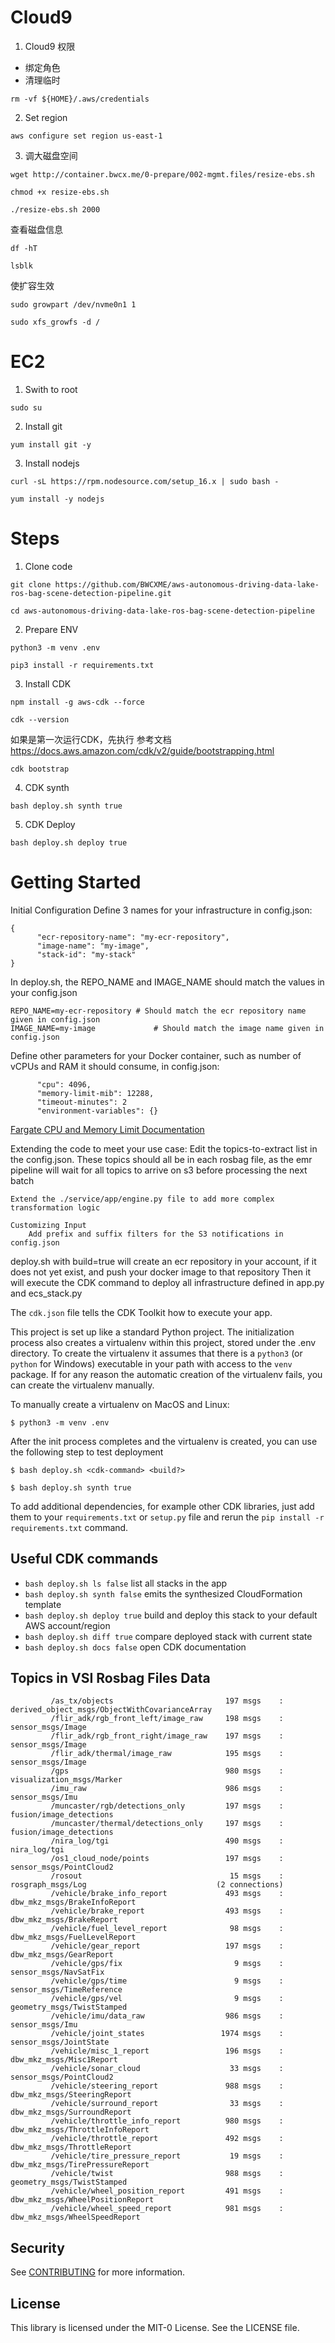 
# Cloud9 

1. Cloud9 权限 
- 绑定角色
- 清理临时
```
rm -vf ${HOME}/.aws/credentials
```

2. Set region
```
aws configure set region us-east-1
```

3. 调大磁盘空间
```
wget http://container.bwcx.me/0-prepare/002-mgmt.files/resize-ebs.sh

chmod +x resize-ebs.sh

./resize-ebs.sh 2000
```

查看磁盘信息
```
df -hT

lsblk
```

使扩容生效
```
sudo growpart /dev/nvme0n1 1

sudo xfs_growfs -d /
```


# EC2

1. Swith to root
```
sudo su
```

2. Install git
```
yum install git -y
```

3. Install nodejs
```
curl -sL https://rpm.nodesource.com/setup_16.x | sudo bash -

yum install -y nodejs
```


# Steps
1. Clone code
```
git clone https://github.com/BWCXME/aws-autonomous-driving-data-lake-ros-bag-scene-detection-pipeline.git

cd aws-autonomous-driving-data-lake-ros-bag-scene-detection-pipeline
```

2. Prepare ENV

```
python3 -m venv .env

pip3 install -r requirements.txt
```

3. Install CDK
```
npm install -g aws-cdk --force

cdk --version
```

如果是第一次运行CDK，先执行
参考文档 https://docs.aws.amazon.com/cdk/v2/guide/bootstrapping.html
```
cdk bootstrap
```

4. CDK synth
```
bash deploy.sh synth true
```


5. CDK Deploy
```
bash deploy.sh deploy true
```





# Getting Started

Initial Configuration
    Define 3 names for your infrastructure in config.json:
    
    {
          "ecr-repository-name": "my-ecr-repository",
          "image-name": "my-image",
          "stack-id": "my-stack"
    }
     
   In deploy.sh, the REPO_NAME and IMAGE_NAME should match the values in your config.json
   
    REPO_NAME=my-ecr-repository # Should match the ecr repository name given in config.json
    IMAGE_NAME=my-image             # Should match the image name given in config.json

   
   Define other parameters for your Docker container, such as number of vCPUs and RAM it should consume, in config.json:
    
          "cpu": 4096,
          "memory-limit-mib": 12288,
          "timeout-minutes": 2
          "environment-variables": {}
   
   [Fargate CPU and Memory Limit Documentation](https://docs.aws.amazon.com/AmazonECS/latest/developerguide/AWS_Fargate.html)
   

Extending the code to meet your use case:
    Edit the topics-to-extract list in the config.json. 
        These topics should all be in each rosbag file, as the emr pipeline will wait for all topics to arrive on s3 before processing the next batch 

    Extend the ./service/app/engine.py file to add more complex transformation logic
    
    Customizing Input
        Add prefix and suffix filters for the S3 notifications in config.json
        
    


deploy.sh with build=true will create an ecr repository in your account, if it does not yet exist, and push your docker image to that repository
Then it will execute the CDK command to deploy all infrastructure defined in app.py and ecs_stack.py 
          
          
The `cdk.json` file tells the CDK Toolkit how to execute your app.

This project is set up like a standard Python project.  The initialization
process also creates a virtualenv within this project, stored under the .env
directory.  To create the virtualenv it assumes that there is a `python3`
(or `python` for Windows) executable in your path with access to the `venv`
package. If for any reason the automatic creation of the virtualenv fails,
you can create the virtualenv manually.

To manually create a virtualenv on MacOS and Linux:

```
$ python3 -m venv .env
```

After the init process completes and the virtualenv is created, you can use the following
step to test deployment

```
$ bash deploy.sh <cdk-command> <build?>

$ bash deploy.sh synth true
```


To add additional dependencies, for example other CDK libraries, just add
them to your `requirements.txt` or `setup.py` file and rerun the `pip install -r requirements.txt`
command.

## Useful CDK commands

 * `bash deploy.sh ls false`          list all stacks in the app
 * `bash deploy.sh synth false`       emits the synthesized CloudFormation template
 * `bash deploy.sh deploy true`      build and deploy this stack to your default AWS account/region
 * `bash deploy.sh diff true`        compare deployed stack with current state
 * `bash deploy.sh docs false`        open CDK documentation


## Topics in VSI Rosbag Files Data
             /as_tx/objects                         197 msgs    : derived_object_msgs/ObjectWithCovarianceArray
             /flir_adk/rgb_front_left/image_raw     198 msgs    : sensor_msgs/Image                            
             /flir_adk/rgb_front_right/image_raw    197 msgs    : sensor_msgs/Image                            
             /flir_adk/thermal/image_raw            195 msgs    : sensor_msgs/Image                            
             /gps                                   980 msgs    : visualization_msgs/Marker                    
             /imu_raw                               986 msgs    : sensor_msgs/Imu                              
             /muncaster/rgb/detections_only         197 msgs    : fusion/image_detections                      
             /muncaster/thermal/detections_only     197 msgs    : fusion/image_detections                      
             /nira_log/tgi                          490 msgs    : nira_log/tgi                                 
             /os1_cloud_node/points                 197 msgs    : sensor_msgs/PointCloud2                      
             /rosout                                 15 msgs    : rosgraph_msgs/Log                             (2 connections)
             /vehicle/brake_info_report             493 msgs    : dbw_mkz_msgs/BrakeInfoReport                 
             /vehicle/brake_report                  493 msgs    : dbw_mkz_msgs/BrakeReport                     
             /vehicle/fuel_level_report              98 msgs    : dbw_mkz_msgs/FuelLevelReport                 
             /vehicle/gear_report                   197 msgs    : dbw_mkz_msgs/GearReport                      
             /vehicle/gps/fix                         9 msgs    : sensor_msgs/NavSatFix                        
             /vehicle/gps/time                        9 msgs    : sensor_msgs/TimeReference                    
             /vehicle/gps/vel                         9 msgs    : geometry_msgs/TwistStamped                   
             /vehicle/imu/data_raw                  986 msgs    : sensor_msgs/Imu                              
             /vehicle/joint_states                 1974 msgs    : sensor_msgs/JointState                       
             /vehicle/misc_1_report                 196 msgs    : dbw_mkz_msgs/Misc1Report                     
             /vehicle/sonar_cloud                    33 msgs    : sensor_msgs/PointCloud2                      
             /vehicle/steering_report               988 msgs    : dbw_mkz_msgs/SteeringReport                  
             /vehicle/surround_report                33 msgs    : dbw_mkz_msgs/SurroundReport                  
             /vehicle/throttle_info_report          980 msgs    : dbw_mkz_msgs/ThrottleInfoReport              
             /vehicle/throttle_report               492 msgs    : dbw_mkz_msgs/ThrottleReport                  
             /vehicle/tire_pressure_report           19 msgs    : dbw_mkz_msgs/TirePressureReport              
             /vehicle/twist                         988 msgs    : geometry_msgs/TwistStamped                   
             /vehicle/wheel_position_report         491 msgs    : dbw_mkz_msgs/WheelPositionReport             
             /vehicle/wheel_speed_report            981 msgs    : dbw_mkz_msgs/WheelSpeedReport
             


## Security

See [CONTRIBUTING](CONTRIBUTING.md#security-issue-notifications) for more information.

## License

This library is licensed under the MIT-0 License. See the LICENSE file.